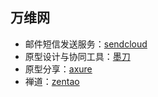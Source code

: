 ## 万维网

- 邮件短信发送服务：[sendcloud](https://www.sendcloud.net/)
- 原型设计与协同工具：[墨刀](https://v2.modao.cc/)
- 原型分享：[axure](https://share.axure.com/)
- 禅道：[zentao](http://www.zentao.net/)